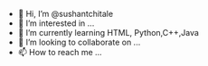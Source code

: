 - 👋 Hi, I’m @sushantchitale
- 👀 I’m interested in ...
- 🌱 I’m currently learning HTML, Python,C++,Java
- 💞️ I’m looking to collaborate on ...
- 📫 How to reach me ...

<!---
sushantchitale/sushantchitale is a ✨ special ✨ repository because its `README.md` (this file) appears on your GitHub profile.
You can click the Preview link to take a look at your changes.
--->
